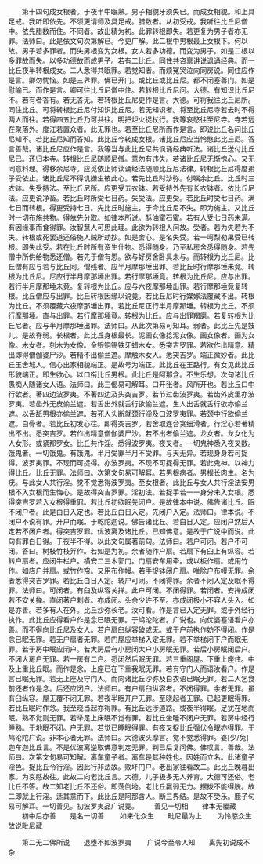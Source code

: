 <!-- { "loadSidebar": true } -->
　　第十四句成女根者。于夜半中眠熟。男子相貌牙须失已。而成女相貌。和上具足戒。我听即依先。不须更请师及具足戒。腊数者。从初受戒。我听往比丘尼僧中。依先腊数而住。不同者。故出精为初。此罪转根即失。若更复为男子者亦无罪。法师曰。此是依文句次第解已。今更广解。此二根中男根最上女根下。何以故。男子若多罪者。而失男根变为女根。女人若多功德。而变为男子。如是二根以多罪故而失。以多功德故而成男子。若有二比丘。同住共咨禀讲说讽诵经典。而一比丘夜半转根成女。二人悉得共眠罪。若觉知者。而烦冤哭泣向同房说。同住应作是言。卿勿忧恼。如是三界罪。佛已开门。或比丘或比丘尼。都不闭塞善门。如是慰喻已。而作是言。卿可往比丘尼僧中住。若转根比丘尼问。大德。有知识比丘尼不。若有者答有。若无答无。若转根比丘尼更作是言。大德。可将我往比丘尼所。同住比丘。可将转根比丘尼付知识比丘尼。若无知识者。将至比丘尼寺若去时不得两人而往。若得四五比丘乃可共往。明把炬火捉杖行。我等哀愍往至尼寺。寺若远在聚落外。度江若置众者。此无罪也。若至比丘尼所而作是言。即说比丘名问比丘尼知不。若比丘尼知而答知。此比丘今转成女根。诸比丘尼应当怜愍此比丘尼。答言善哉。诸比丘尼应作是言。我等当与此比丘尼共讽诵经典听法。诸比丘送付比丘尼已。还归本寺。转根比丘尼随顺尼僧。意勿有违失。若诸比丘尼无惭愧心。又无同意料理。得移余尼寺。应觅依止师读诵经法随顺比丘尼法律。转根比丘尼得度弟子受依止。诸比丘尼不得讥嫌生彼此心。若先比丘时沙弥。付嘱余比丘。比丘时三衣钵。失受持法。至比丘尼所。应更受五衣钵。若受持外先有长衣钵者。依比丘尼法。应更说净畜。若比丘时所受七日药。失受法。应更受。若比丘时受七日药。满七日而转根。得更受持七日。先比丘时施主。于今比丘尼不失。即为施主。又比丘时一切布施共物。得依先分取。如律本所说。酥油蜜石蜜。若有人受七日药未满。有因缘事而食得罪。汝智慧人可思此理。此欲为转根人问故。受者。若为失若为不失。转根或死罢道还俗施人贼所劫抄。如是舍心。是名失受。若一呵梨勒果受已转根。即失此受。若在比丘时所有资生什物。悉得随身。乃至私房舍悉得随身。若先僧中所供给物悉还僧。若先于僧有恩。欲与好房舍卧具未与。而转根为比丘尼。比丘僧有应与若与比丘同。僧残者。应半月摩那埵出罪。若比丘时行摩那埵未竟。转根为比丘尼。尼应行半月摩那埵出罪。若行摩那埵竟。转根为比丘尼。应与出罪。若行半月摩那埵未竟。复转根为比丘。应与六夜摩那埵出罪。若行摩那埵竟复转根。比丘僧应与出罪。比丘转根因缘以说竟。若比丘尼时行媒嫁法覆藏不出。转根为比丘。不须覆藏六夜摩那埵出罪。若比丘尼正行半月摩那埵。转根为比丘。不须行摩那埵。直与出罪。若行摩那埵竟。转根为比丘。应与出罪羯磨。若复转根为比丘尼者。应与半月摩那埵出罪。法师曰。从此次第易可知耳。弱者。此比丘先是妓儿。是故脊弱。长根者。此比丘身根最长。泥画女像捻泥女像。画女像者。画为女像。木女者。刻木为女像。金银铜锡铁牙蜡木女。悉突吉罗罪。若欲作出精意。精出即得僧伽婆尸沙。若精不出偷兰遮。摩触木女人。悉突吉罗。端正微妙者。此比丘王舍城人。信心出家相貌端正。是故号为端正。此比丘在王路行。有女见此比丘形貌端正。即生欲心。以口衔比丘男根。此比丘是阿那含。不生乐想。次句诸比丘愚痴人随诸女人语。法师曰。此三偈易可解耳。口开张者。风所开也。若比丘口中行欲者。著四边波罗夷。不著四边及头突吉罗。若节过齿波罗夷。若齿外皮里亦波罗夷。若齿外无皮偷兰遮。若舌出外就舌行欲偷兰遮。生人出舌就舌行欲亦偷兰遮。以舌舐男根亦偷兰遮。若死人头断就颈行淫及口波罗夷罪。若颈中行欲偷兰遮。白骨者。若比丘初发心往。即得突吉罗。若舍取连合贪细滑者。行淫心若著精出不出。悉突吉罗。若作出精意僧伽婆尸沙。若不出者偷兰遮。龙女者。龙女化为人女形。或紧那罗女。比丘共作淫。悉得波罗夷。夜叉者。一切鬼神悉入夜叉数。饿鬼者。一切饿鬼。有饿鬼。半月受罪半月不受罪。与天无异。若现身身若可捉得。波罗夷罪。不现而可捉得。亦波罗夷。不现不可捉得无罪。若此鬼神。以神力得比丘。比丘无罪。法师曰。次第文句易可解耳。若男根病者。男根长肉生。名为疣。与此女人共行淫。觉不觉悉得波罗夷。至女根者。此比丘与女人共行淫法安男根不入女根而生悔心。是故得突吉罗罪。淫初法。若捉手若一一身分未入女根。悉得突吉罗若入女根得重罪。若比丘初欲眠先闭户。是故律本中说。佛告诸比丘。眠不闭户者。此是白日入定也。若比丘白日入定。先闭户入定。法师曰。律本说。不闭户不说有罪。开户而眠。于乾陀迦说。佛告诸比丘。若白日入定。应闭户然后入定若不闭户者。得突吉罗罪。优波离及诸比丘。已知佛意。是故于广说中而说。此句有罪白日得。于夜半不得。以此文句属著前句。法师曰。若户可闭。若户不可闭。答曰。树枝竹枝笄作。若如是为初。余者随作户扇。若扇下有臼上有纵容。若转户扇者。应闭牛栏户。横安二三木郭门。门扇安车用牵。或以板作扇。或用竹作。如店户并扇。或竹作帘。又用布作幔。若手捉钵闭户扇。唯除户布幔无罪。余者悉得突吉罗罪。若比丘白日入定。转户可闭。不闭得罪。余者不闭入定及眠不得罪。法师曰。可闭者。有臼及纵容关掸。此户可闭。不闭得罪。若闭者。安掸成闭若不安关掸。直闭著户刺者。亦成闭。头余少许不至。亦成闭极小不容人头入。如是亦善。若多有人在外。比丘沙弥长老。汝可看。作是言已入定无罪。或于外经行执作。此比丘应得看户作是念已眠无罪。于鸠沦陀者。广说也。向优婆塞语看户亦善。而不得向比丘尼及女人。若户扇臼纵容破或无。或于户前执作妨不得闭。作是念已眠无罪。若无户扇者无罪。若门屋应举梯入定无罪。若不举梯闭下户而眠无罪。若于房中眠应闭户。若大房后有小房闭大户小房眠无罪。若后小房眠闭后户。不闭大房户无罪。若一房有二户。悉闭然后眠无罪。若三重阁屋。下重上座住。中及上重比丘眠。而作是念。上座已在下重我眠无罪。若有守门人而语汝看户。作是言已眠无罪。若无上座及守门人。而向诸比丘沙弥及白衣语已眠无罪。若二人乞食前还者作是念。后还应闭户。法师曰。有户扇臼纵容者。不闭得罪。余者无罪。虽有臼纵容。屋无覆不闭无罪。若夜半眠开户无罪。至晓起者无罪。已起更眠得罪。若比丘眠时作念。我至晓当起亦得罪。有比丘远涉道路。或夜半得眠。足犹在地而眠。熟不觉则无罪。若举足上床眠不觉有罪。若比丘坐睡不闭户无罪。若房中经行睡熟。于地眠不闭。户无罪。若觉已睡眠得罪。有夜叉捉比丘强伏令眠亦得罪。于鸠沦陀广说。非本心者无罪。法师曰。大德波头摩言。觉不觉悉得罪。婆[少/兔]迦车迦比丘言。不是优波离逆取佛意判定无罪。判已后复问佛。佛叹言。善哉。法师曰。次第文句易可知解。离车童子者。离车是其种姓也。因姓而立名。此诸童子淫色。捉比丘令行淫。因此行非法故。败坏门户。老出家往看故二。此比丘晚暮出家。为哀愍故往。此故二向老比丘言。大德。儿子极多无人养育。大德可还俗。老比丘不答。故二知老比丘不还俗。即荡倒地。老比丘羸弱无力。摆拨不能得脱。故二即就上行淫。适其意而下。此比丘是阿那含人。断三界结。是故不受乐。鹿子句易可解耳。一切善见。初波罗夷品广说竟。
　　善见一切相　　律本无覆藏
　　初中后亦善　　是名一切善
　　如来化众生　　毗尼最为上
　　为怜愍众生　　故说毗尼藏

　　第二无二佛所说　　退堕不如波罗夷
　　广说今至令人知　　离先初说成不杂


